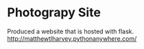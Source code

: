 # Photograpy Site
Produced a website that is hosted with flask.
http://matthewtlharvey.pythonanywhere.com/
